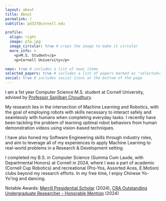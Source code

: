 ```yaml
---
layout: about
title: About
permalink: /
subtitle: pd337@cornell.edu

profile:
  align: right
  image: pfp.jpg
  image_circular: true # crops the image to make it circular
  more_info: >
    <p>M.S. Student</p>
    <p>Cornell University</p>

news: true # includes a list of news items
selected_papers: true # includes a list of papers marked as "selected={true}"
social: true # includes social icons at the bottom of the page
---
```


I am a 1st year Computer Science M.S. student at Cornell University, advised by [Professor Sanjiban Choudhury](https://sanjibanc.github.io/). 

My research lies in the intersection of Machine Learning and Robotics, with the goal of employing robots with skills necessary to interact safely and seamlessly with humans when completing everyday tasks. I recently have been tackling the problem of learning optimal robot behaviors from human demonstration videos using vision-based techniques.

I have also honed my Software Engineering skills through industry roles, and aim to leverage all of my experiences to apply Machine Learning to real-world problems in a Research & Development setting.

I completed my B.S. in Computer Science (Summa Cum Laude, with Departmental Honors) at Cornell in 2024, where I was a part of academic (Cornell Cup Robotics) and recreational (Pro-Yos, Assorted Aces, E.Motion) clubs beyond my research efforts. In my free time, I enjoy Chinese Yo-Yo'ing and dancing.

Notable Awards: [Merrill Presidential Scholar](https://news.cornell.edu/stories/2024/05/merrill-scholars-honor-mentors-who-inspired-them) (2024), [CRA Outstanding Undergraduate Researcher - Honorable Mention](https://cra.org/about/awards/outstanding-undergraduate-researcher-award/) (2024)